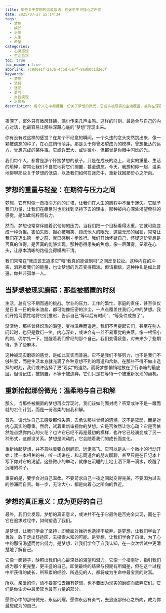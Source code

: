 ```yaml
---
title: 那些关于梦想的温柔絮语：在迷茫中寻找心之所向
date: 2025-07-27 15:14:34
tags:
  - 梦想
  - 成长
  - 治愈
  - 人生
  - 希望
categories:
  - 心灵感悟
  - 生活哲学
toc: true
toc_number: true
abbrlink: 7c9d0e1f-2a3b-4c5d-6e7f-8a9b0c1d2e3f
keywords:
  - 梦想
  - 坚持
  - 迷茫
  - 勇气
  - 自我实现
  - 治愈系
description: 每个人心中都藏着一份关于梦想的微光，它或许被现实的尘埃覆盖，或许在深夜里悄悄闪烁。这篇文章，想与你一同温柔地探寻梦想的重量与轻盈，如何在迷茫中重新拾起那份心之所向，并最终明白，梦想的真正意义，在于它如何塑造我们，而非仅仅是抵达。愿这份文字，能成为你前行路上的一束暖光。
---
```


夜深了，窗外只有微风轻拂，偶尔传来几声虫鸣。这样的时刻，最适合与自己的内心对话，也最容易让那些深藏心底的“梦想”浮现出来。

你有没有过这样的感觉？在某个不经意的瞬间，一个久违的念头突然跳出来，像一颗被遗忘的种子，在心底悄悄萌芽。那是关于你曾渴望成为的模样，曾想抵达的远方，曾想完成的某件事。它或许宏大，或许微小，但都曾是你眼中闪烁的光。

我们每个人，都曾是那个怀揣梦想的孩子。只是在成长的路上，现实的重量、生活的琐碎，常常让我们不自觉地将它们搁置，甚至遗忘。今天，我想和你一起，温柔地聊聊那些关于梦想的低语，以及我们如何在迷茫中，重新找回那份心之所向。

## 梦想的重量与轻盈：在期待与压力之间

梦想，它有时像一盏指引方向的灯塔，让我们在人生的航程中不至于迷失。它赋予我们力量，让我们在疲惫时也能找到坚持下去的理由。那种被内心深处渴望牵引的感觉，是如此纯粹而有力。

然而，梦想也常常伴随着沉甸甸的压力。当我们把一个目标看得太重，它就可能变成一种负担。害怕失败、担心被嘲笑、顾虑他人的眼光，这些无形的枷锁，常常让我们在迈出第一步之前，就已感到寸步难行。我们开始怀疑自己，怀疑这份梦想是否真的值得，是否真的能够实现。那种患得患失的焦虑，像一层薄雾，笼罩在心头，让原本清晰的路径变得模糊不清。

我们常常在“我应该去追求它”和“我真的能做到吗”之间反复拉扯。这种内在的冲突，消耗着我们的能量，也让梦想的光芒变得黯淡。但请相信，这种挣扎是如此普遍，你并非孤单一人。

## 当梦想被现实磨砺：那些被搁置的时刻

生活，总有它不期而遇的挑战。学业的压力、工作的繁忙、家庭的责任，甚至仅仅是日复一日的柴米油盐，都可能像细密的沙尘，一点点覆盖住我们心中的梦想。我们开始习惯性地将它们推迟，告诉自己“等以后有时间”、“等条件成熟了”。

渐渐地，那些曾经炽热的渴望，变得温吞而遥远。我们不再提起它们，甚至在别人问起时，也只是敷衍一笑。内心深处，或许会有一丝不易察觉的失落，像一根细小的刺，偶尔扎一下，提醒着我们曾经的那个自己。我们变得疲惫，对未来少了些期待，多了些麻木。

这种被现实磨砺的感觉，是如此真实而普遍。它不是我们不够努力，也不是我们不够热爱，而是生活本身就充满了各种意想不到的弯道和岔路。在那些不得不做出选择的时刻，我们或许选择了更“现实”的道路，而将梦想悄悄地放在了行李箱的最底层。但请记住，被搁置，不等于被遗弃。它们只是在等待一个被重新发现的契机。

## 重新拾起那份微光：温柔地与自己和解

那么，当那些被搁置的梦想再次浮现时，我们该如何面对呢？答案或许不是一蹴而就的宏伟计划，而是一份温柔的自我和解。

首先，请允许自己去感受那份失落，去承认那些曾经的遗憾。这不是软弱，而是对内心真实的尊重。然后，试着重新审视你的梦想。它是否依然让你心动？它是否依然能点燃你内心的火花？也许它已经不再是最初的模样，也许它已经演变成了另一种形式，这都没关系。梦想是流动的，它会随着我们的成长而变化。

重新拾起梦想，并不意味着要立刻辞职、远走高飞。它可以是从一个微小的行动开始：读一本相关的书，听一场讲座，和志同道合的朋友聊聊，甚至只是在日记本上写下你对它的渴望。这些微小的举动，就像在沉睡的土地上洒下第一滴水，唤醒了沉睡的种子。

重要的是，要学会对自己温柔。不要苛求自己一夜之间就变得完美，不要因为过去的停滞而自责。每一步，无论大小，都是向着心之所向的靠近。

## 梦想的真正意义：成为更好的自己

最终，我们会发现，梦想的真正意义，或许并不在于它最终是否完全实现，而在于它在追求过程中，如何塑造了我们。

是梦想，让我们学会了坚持，即使面对挫折也选择不放弃。是梦想，让我们学会了勇敢，敢于走出舒适区，去探索未知的可能。是梦想，让我们学会了自律，为了心中的那份渴望而付出努力。是梦想，让我们学会了自我认知，在一次次尝试中更清楚地了解自己。

它像一面镜子，映照出我们内心最深处的渴望和潜力。它像一个指南针，指引我们成为那个更完整、更丰盛的自己。即使最终的结果与预期有所偏差，但在这个过程中所获得的成长、所积累的经验、所遇见的人，都将成为生命中最宝贵的财富。

所以，亲爱的你，请不要害怕去拥有梦想，也不要因为现实的磨砺而放弃它们。它们是你生命中最柔软也最有力量的部分。

愿你心中的那份微光，永远闪耀。愿你永远有勇气，去追逐那份心之所向，成为你最想成为的自己。